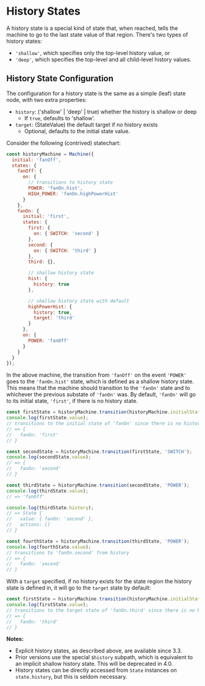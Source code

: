 # History States

A history state is a special kind of state that, when reached, tells the machine to go to the last state value of that region. There's two types of history states:
- `'shallow'`, which specifies only the top-level history value, or
- `'deep'`, which specifies the top-level and all child-level history values.

## History State Configuration

The configuration for a history state is the same as a simple (leaf) state node, with two extra properties:
- `history`: ('shallow' | 'deep' | true) whether the history is shallow or deep
  - If `true`, defaults to 'shallow'.
- `target`: (StateValue) the default target if no history exists
  - Optional, defaults to the initial state value.

Consider the following (contrived) statechart:

```js
const historyMachine = Machine({
  initial: 'fanOff',
  states: {
    fanOff: {
      on: {
        // transitions to history state
        POWER: 'fanOn.hist',
        HIGH_POWER: 'fanOn.highPowerHist'
      }
    },
    fanOn: {
      initial: 'first',
      states: {
        first: {
          on: { SWITCH: 'second' }
        },
        second: {
          on: { SWITCH: 'third' }
        },
        third: {},

        // shallow history state
        hist: {
          history: true
        },

        // shallow history state with default
        highPowerHist: {
          history: true,
          target: 'third'
        }
      },
      on: {
        POWER: 'fanOff'
      }
    }
  }
});
```

In the above machine, the transition from `'fanOff'` on the event `'POWER'` goes to the `'fanOn.hist'` state, which is defined as a shallow history state. This means that the machine should transition to the `'fanOn'` state and to whichever the previous substate of `'fanOn'` was. By default, `'fanOn'` will go to its initial state, `'first'`, if there is no history state.

```js
const firstState = historyMachine.transition(historyMachine.initialState, 'POWER');
console.log(firstState.value);
// transitions to the initial state of 'fanOn' since there is no history
// => {
//   fanOn: 'first'
// }

const secondState = historyMachine.transition(firstState, 'SWITCH');
console.log(secondState.value);
// => {
//   fanOn: 'second'
// }

const thirdState = historyMachine.transition(secondState, 'POWER');
console.log(thirdState.value);
// => 'fanOff'

console.log(thirdState.history);
// => State {
//   value: { fanOn: 'second' },
//   actions: []
// }

const fourthState = historyMachine.transition(thirdState, 'POWER');
console.log(fourthState.value);
// transitions to 'fanOn.second' from history
// => {
//   fanOn: 'second'
// }
```

With a `target` specified, if no history exists for the state region the history state is defined in, it will go to the `target` state by default:

```js
const firstState = historyMachine.transition(historyMachine.initialState, 'HIGH_POWER');
console.log(firstState.value);
// transitions to the target state of 'fanOn.third' since there is no history
// => {
//   fanOn: 'third'
// }
```

**Notes:**
- Explicit history states, as described above, are available since 3.3.
- Prior versions use the special `$history` subpath, which is equivalent to an implicit shallow history state. This will be deprecated in 4.0.
- History states can be directly accessed from `State` instances on `state.history`, but this is seldom necessary.
